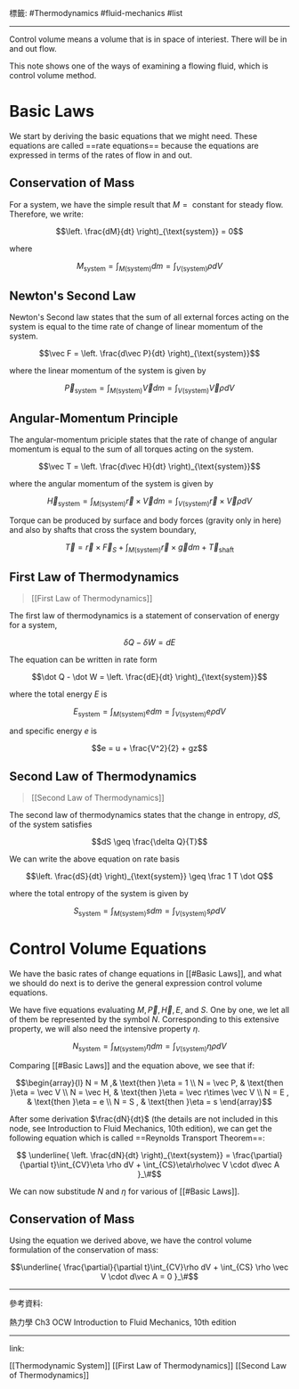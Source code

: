標籤: #Thermodynamics #fluid-mechanics #list 

---

Control volume means a volume that is in space of interiest. There will be in and out flow.

This note shows one of the ways of examining a flowing fluid, which is control volume method.

# Basic Laws

We start by deriving the basic equations that we might need. These equations are called ==rate equations== because the equations are expressed in terms of the rates of flow in and out.

## Conservation of Mass

For a system, we have the simple result that $M = \text{ constant}$ for steady flow. Therefore, we write:

$$\left.
	\frac{dM}{dt}
\right)_{\text{system}} = 0$$

where

$$M_{\text{system}} = \int_{M(\text{system})}dm = \int_{V(\text{system})} \rho dV$$

## Newton's Second Law

Newton's Second law states that the sum of all external forces acting on the system is equal to the time rate of change of linear momentum of the system.

$$\vec F = \left.
	\frac{d\vec P}{dt}
\right)_{\text{system}}$$

where the linear momentum of the system is given by

$$\vec P_{\text{system}} = \int_{M(\text{system})}\vec Vdm = 
\int_{V(\text{system})}\vec V \rho dV$$

## Angular-Momentum Principle

The angular-momentum priciple states that the rate of change of angular momentum is equal to the sum of all torques acting on the system.

$$\vec T = \left.
	\frac{d\vec H}{dt}
\right)_{\text{system}}$$

where the angular momentum of the system is given by

$$\vec H_{\text{system}} = 
\int_{M(\text{system})} \vec r \times \vec V dm = 
\int_{V(\text{system})} \vec r \times \vec V \rho dV$$

Torque can be produced by surface and body forces (gravity only in here) and also by shafts that cross the system boundary,

$$\vec T = 
\vec r \times \vec F_S + 
\int_{M(\text{system})} \vec r \times \vec g dm + 
\vec T_{\text{shaft}}$$

## First Law of Thermodynamics

> [[First Law of Thermodynamics]]

The first law of thermodynamics is a statement of conservation of energy for a system,

$$\delta Q - \delta W = dE$$

The equation can be written in rate form

$$\dot Q - \dot W = \left.
	\frac{dE}{dt}
\right)_{\text{system}}$$

where the total energy $E$ is

$$E_{\text{system}} = 
\int_{M(\text{system})}edm = 
\int_{V(\text{system})}e\rho dV$$

and specific energy $e$ is

$$e = u + \frac{V^2}{2} + gz$$

## Second Law of Thermodynamics

> [[Second Law of Thermodynamics]]

The second law of thermodynamics states that the change in entropy, $dS$, of the system satisfies

$$dS \geq \frac{\delta Q}{T}$$

We can write the above equation on rate basis

$$\left.
	\frac{dS}{dt}
\right)_{\text{system}} \geq \frac 1 T \dot Q$$

where the total entropy of the system is given by

$$S_{\text{system}} = 
\int_{M(\text{system})}sdm = 
\int_{V(\text{system})}s\rho dV$$

# Control Volume Equations

We have the basic rates of change equations in [[#Basic Laws]], and what we should do next is to derive the general expression control volume equations.

We have five equations evaluating $M, \vec P, \vec H, E$, and $S$. One by one, we let all of them be represented by the symbol $N$. Corresponding to this extensive property, we will also need the intensive property $\eta$.

$$N_{\text{system}} = \int_{M(\text{system})} \eta dm = 
\int_{V(\text{system})}\eta \rho dV$$

Comparing [[#Basic Laws]] and the equation above, we see that if:

$$\begin{array}{l}
	N = M ,& \text{then }\eta = 1 \\
	N = \vec P, & \text{then }\eta = \vec V \\
	N = \vec H, & \text{then }\eta = \vec r\times \vec V \\
	N = E , & \text{then }\eta = e \\
	N = S , & \text{then }\eta = s
\end{array}$$

After some derivation $\frac{dN}{dt}$ (the details are not included in this node, see Introduction to Fluid Mechanics, 10th edition), we can get the following equation which is called ==Reynolds Transport Theorem==:

$$
\underline{
	\left.
		\frac{dN}{dt}
	\right)_{\text{system}} = 
	\frac{\partial}{\partial t}\int_{CV}\eta \rho dV +
	\int_{CS}\eta\rho\vec V \cdot d\vec A
}_\#$$

We can now substitude $N$ and $\eta$ for various of [[#Basic Laws]].

## Conservation of Mass

Using the equation we derived above, we have the control volume formulation of the conservation of mass:

$$\underline{
	\frac{\partial}{\partial t}\int_{CV}\rho dV +
	\int_{CS} \rho \vec V \cdot d\vec A = 0
}_\#$$

---

參考資料:

熱力學 Ch3 OCW
Introduction to Fluid Mechanics, 10th edition

---

link:

[[Thermodynamic System]]
[[First Law of Thermodynamics]]
[[Second Law of Thermodynamics]]